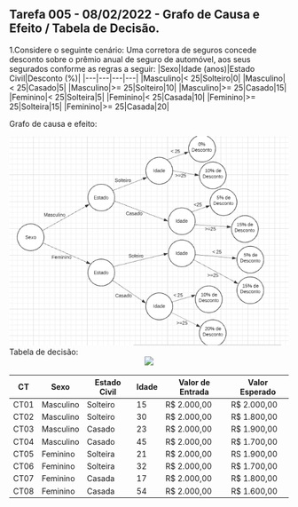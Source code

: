 ## Tarefa 005 - 08/02/2022 - Grafo de Causa e Efeito / Tabela de Decisão.

1.Considere o seguinte cenário: Uma corretora de seguros concede desconto sobre o prêmio anual de seguro de automóvel, aos seus segurados conforme as regras a seguir:
|Sexo|Idade (anos)|Estado Civil|Desconto (%)|
|---|---|---|---|
|Masculino|< 25|Solteiro|0|
|Masculino|< 25|Casado|5|
|Masculino|>= 25|Solteiro|10|
|Masculino|>= 25|Casado|15|
|Feminino|< 25|Solteira|5|
|Feminino|< 25|Casada|10|
|Feminino|>= 25|Solteira|15|
|Feminino|>= 25|Casada|20|

  Grafo de causa e efeito:
   <div align=center>
     <img src="Grafo.PNG">
   </div>
   Tabela de decisão:
   <div align=center>
     <img src="TabeladeDecisão.PNG">
   </div>
   

|CT|Sexo|Estado Civil|Idade|Valor de Entrada|Valor Esperado|
|---|---|---|---|---|---|
|CT01|Masculino|Solteiro|15|R$ 2.000,00|R$ 2.000,00|
|CT02|Masculino|Solteiro|30|R$ 2.000,00|R$ 1.800,00|
|CT03|Masculino|Casado|23|R$ 2.000,00|R$ 1.900,00|
|CT04|Masculino|Casado|45|R$ 2.000,00|R$ 1.700,00|
|CT05|Feminino|Solteira|21|R$ 2.000,00|RS 1.900,00|
|CT06|Feminino|Solteira|32|R$ 2.000,00|R$ 1.700,00|
|CT07|Feminino|Casada|17|R$ 2.000,00|R$ 1.800,00|
|CT08|Feminino|Casada|54|R$ 2.000,00|R$ 1.600,00|

